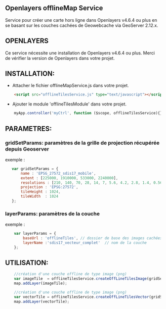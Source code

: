 ## Openlayers offlineMap Service

Service pour créer une carte hors ligne dans Openlayers v4.6.4 ou plus en se basant sur les couches cachées de Geowebcache via GeoServer 2.12.x.

## OPENLAYERS
Ce service nécessite une installation de Openlayers v4.6.4 ou plus. Merci de vérifier la version de Openlayers dans votre projet. 

## INSTALLATION: 

- Attacher le fichier offlineMapService.js dans votre projet. 
```html 
    <script src="offlineTilesService.js" type="text/javascript"></script>
 ```
- Ajouter le module 'offlineTilesModule' dans votre projet. 
```javascript
    myApp.controller('myCtrl', function ($scope, offlineTilesService){});
```
## PARAMETRES:
### gridSetParams: paramètres de la grille de projection récupérée depuis Geoserver

exemple : 
 ```javascript
    var gridSetParams = {
        name : 'EPSG_27572_sdis17_mobile',
        extent : [225000, 1910000, 533000, 2240000],
        resolutions : [210, 140, 70, 28, 14, 7, 5.6, 4.2, 2.8, 1.4, 0.56, 0.28],
        projection : 'EPSG:27572',
        tileHeight : 1024,
        tileWidth  : 1024
    };	
```

### layerParams: paramètres de la couche

exemple : 
```javascript
    var layerParams = {
        baseUrl : 'offlineTiles', // dossier de base des images cachées
        layerName :'sdis17_vecteur_complet'  // nom de la couche
    };
```

## UTILISATION: 
 
```javascript
    //création d'une couche offline de type image (png)
    var imageTile  = offlineTilesService.createOffLineTilesImage(gridSetParams, layerParams);
    map.addLayer(imageTile);
```

```javascript
    //création d'une couche offline de type image (png)
    var vectorTile = offlineTilesService.createOffLineTilesVector(gridSetParams, layerParams);
    map.addLayer(vectorTile);
```
